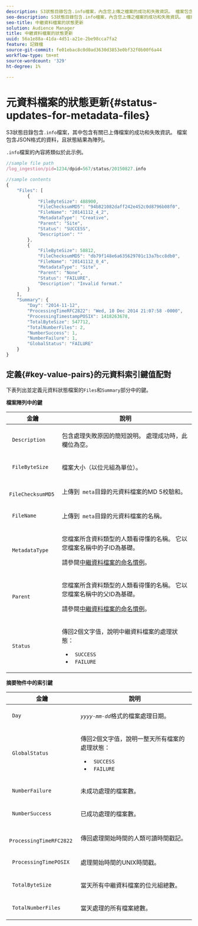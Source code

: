 ```yaml
---
description: S3狀態目錄包含.info檔案，內含您上傳之檔案的成功和失敗資訊。 檔案包含JSON格式的資料，且狀態結果為陣列。
seo-description: S3狀態目錄包含.info檔案，內含您上傳之檔案的成功和失敗資訊。 檔案包含JSON格式的資料，且狀態結果為陣列。
seo-title: 中繼資料檔案的狀態更新
solution: Audience Manager
title: 中繼資料檔案的狀態更新
uuid: 56a1e88a-41da-4d51-a21e-2be98cca7fa2
feature: 記錄檔
source-git-commit: fe01ebac8c0d0ad3630d3853e0bf32f0b00f6a44
workflow-type: tm+mt
source-wordcount: '329'
ht-degree: 1%

---
```



# 元資料檔案的狀態更新{#status-updates-for-metadata-files}

S3狀態目錄包含`.info`檔案，其中包含有關已上傳檔案的成功和失敗資訊。 檔案包含JSON格式的資料，且狀態結果為陣列。

`.info`檔案的內容將類似於此示例。

```js
//sample file path
/log_ingestion/pid=1234/dpid=567/status/20150827.info

//sample contents
{
    "Files": [
        {
            "FileByteSize": 488900,
            "FileChecksumMD5": "94b821082daff242e452c0d8796b08f0",
            "FileName": "20141112_4_2",
            "MetadataType": "Creative",
            "Parent": "Site",
            "Status": "SUCCESS",
            "Description": ""
        },
        {
            "FileByteSize": 58812,
            "FileChecksumMD5": "db79f148e6a635629701c13a7bcc8db0",
            "FileName": "20141112_0_4",
            "MetadataType": "Site",
            "Parent": "None",
            "Status": "FAILURE",
            "Description": "Invalid format."
        }
    ],
    "Summary": {
        "Day": "2014-11-12",
        "ProcessingTimeRFC2822": "Wed, 10 Dec 2014 21:07:58 -0000",
        "ProcessingTimestampPOSIX": 1418263678,
        "TotalByteSize": 547712,
        "TotalNumberFiles": 2,
        "NumberSuccess": 1,
        "NumberFailure": 1,
        "GlobalStatus": "FAILURE"
    }
}
```

## 定義{#key-value-pairs}的元資料索引鍵值配對

下表列出並定義元資料狀態檔案的`Files`和`Summary`部分中的鍵。

**檔案陣列中的鍵**

<table id="table_BF23C032FEFA446282E9364E85BE8C9F"> 
 <thead> 
  <tr> 
   <th colname="col1" class="entry"> 金鑰 </th> 
   <th colname="col2" class="entry"> 說明 </th> 
  </tr> 
 </thead>
 <tbody> 
  <tr> 
   <td colname="col1"> <p> <code> Description</code> </p> </td> 
   <td colname="col2"> <p>包含處理失敗原因的簡短說明。 處理成功時，此欄位為空。 </p> </td> 
  </tr> 
  <tr> 
   <td colname="col1"> <p> <code> FileByteSize</code> </p> </td> 
   <td colname="col2"> <p>檔案大小（以位元組為單位）。 </p> </td> 
  </tr> 
  <tr> 
   <td colname="col1"> <p> <code> FileChecksumMD5</code> </p> </td> 
   <td colname="col2"> <p>上傳到<code> meta</code>目錄的元資料檔案的MD 5校驗和。 </p> </td> 
  </tr> 
  <tr> 
   <td colname="col1"> <p> <code> FileName</code> </p> </td> 
   <td colname="col2"> <p>上傳到<code> meta</code>目錄的元資料檔案的名稱。 </p> </td> 
  </tr> 
  <tr> 
   <td colname="col1"> <p> <code> MetadataType</code> </p> </td> 
   <td colname="col2"> <p>您檔案所含資料類型的人類看得懂的名稱。 它以您檔案名稱中的子ID為基礎。 </p> <p>請參閱<a href="../../../reporting/audience-optimization-reports/metadata-files-intro/metadata-file-names.md">中繼資料檔案的命名慣例</a>。 </p> </td> 
  </tr> 
  <tr> 
   <td colname="col1"> <p> <code> Parent</code> </p> </td> 
   <td colname="col2"> <p>您檔案所含資料類型的人類看得懂的名稱。 它以您檔案名稱中的父ID為基礎。 </p> <p>請參閱<a href="../../../reporting/audience-optimization-reports/metadata-files-intro/metadata-file-names.md">中繼資料檔案的命名慣例</a>。 </p> </td> 
  </tr> 
  <tr> 
   <td colname="col1"> <p> <code> Status</code> </p> </td> 
   <td colname="col2"> <p>傳回2個文字值，說明中繼資料檔案的處理狀態： </p> 
    <ul id="ul_3814EBB6B42B4EB294B1ABA5782190B6"> 
     <li id="li_92AAECE7E9A44B1193A1D93ABBCE46B0"> <code> SUCCESS</code> </li> 
     <li id="li_3109F4E254374117A89CB989F221CB18"> <code> FAILURE</code> </li> 
    </ul> </td> 
  </tr> 
 </tbody> 
</table>

**摘要物件中的索引鍵**

<table id="table_C765A0CDBAA14A2FB5E0D38BDD1D292A"> 
 <thead> 
  <tr> 
   <th colname="col1" class="entry"> 金鑰 </th> 
   <th colname="col2" class="entry"> 說明 </th> 
  </tr> 
 </thead>
 <tbody> 
  <tr> 
   <td colname="col1"> <p> <code> Day</code> </p> </td> 
   <td colname="col2"> <p><code><i>yyyy-mm-dd</i></code>格式的檔案處理日期。 </p> </td> 
  </tr> 
  <tr> 
   <td colname="col1"> <p> <code> GlobalStatus</code> </p> </td> 
   <td colname="col2"> <p>傳回2個文字值，說明一整天所有檔案的處理狀態： </p> 
    <ul id="ul_3FC092CA043A486C9C79FECF71FAF8FB"> 
     <li id="li_754B32D8267D44BBBD6EC354C459C566"> <code> SUCCESS</code> </li> 
     <li id="li_8B64E39C80424AC2B95DF9B53D62864E"> <code> FAILURE</code> </li> 
    </ul> </td> 
  </tr> 
  <tr> 
   <td colname="col1"> <p> <code> NumberFailure</code> </p> </td> 
   <td colname="col2"> <p>未成功處理的檔案數。 </p> </td> 
  </tr> 
  <tr> 
   <td colname="col1"> <p> <code> NumberSuccess</code> </p> </td> 
   <td colname="col2"> <p>已成功處理的檔案數。 </p> </td> 
  </tr> 
  <tr> 
   <td colname="col1"> <p> <code> ProcessingTimeRFC2822</code> </p> </td> 
   <td colname="col2"> <p>傳回處理開始時間的人類可讀時間戳記。 </p> </td> 
  </tr> 
  <tr> 
   <td colname="col1"> <p> <code> ProcessingTimePOSIX</code> </p> </td> 
   <td colname="col2"> <p>處理開始時間的UNIX時間戳。 </p> </td> 
  </tr> 
  <tr> 
   <td colname="col1"> <p> <code> TotalByteSize</code> </p> </td> 
   <td colname="col2"> <p>當天所有中繼資料檔案的位元組總數。 </p> </td> 
  </tr> 
  <tr> 
   <td colname="col1"> <p> <code> TotalNumberFiles</code> </p> </td> 
   <td colname="col2"> <p>當天處理的所有檔案總數。 </p> </td> 
  </tr> 
 </tbody> 
</table>
